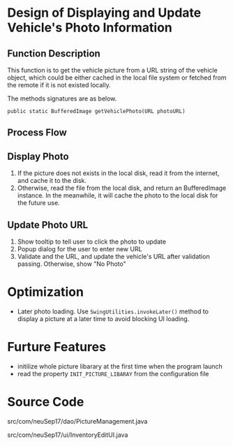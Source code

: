 # Design of Displaying and Update Vehicle's Photo Information

## Function Description

This function is to get the vehicle picture from a URL string of the vehicle object, which could be either cached in the local file system or fetched from the remote if it is not existed locally.

 The methods signatures are as below.

`public static BufferedImage getVehiclePhoto(URL photoURL)`

## Process Flow

## Display Photo

1. If the picture does not exists in the local disk, read it from the internet, and cache it to the disk.
2. Otherwise, read the file from the local disk, and return an BufferedImage instance.
   In the meanwhile, it will cache the photo to the local disk for the future use.

## Update Photo URL

1. Show tooltip to tell user to click the photo to update
2. Popup dialog for the user to enter new URL
3. Validate and the URL, and update the vehicle's URL after validation passing. Otherwise, show "No Photo"

# Optimization

* Later photo loading. Use `SwingUtilities.invokeLater()` method to display a picture at a later time to avoid blocking UI loading.

# Furture Features

- initilize whole picture libarary at the first time when the program launch
- read the property `INIT_PICTURE_LIBARAY` from the configuration file

# Source Code

src/com/neuSep17/dao/PictureManagement.java

src/com/neuSep17/ui/InventoryEditUI.java